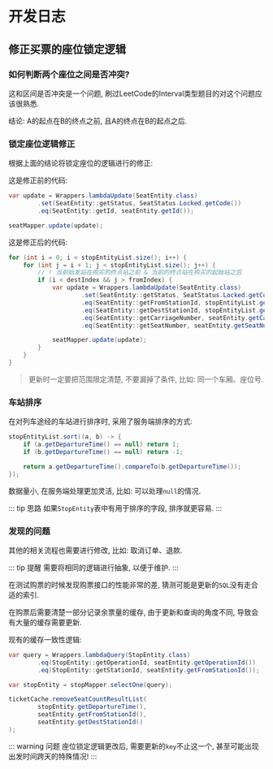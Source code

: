 # 开发日志

## 修正买票的座位锁定逻辑

### 如何判断两个座位之间是否冲突?

这和区间是否冲突是一个问题, 刷过LeetCode的Interval类型题目的对这个问题应该很熟悉.

结论: A的起点在B的终点之前, 且A的终点在B的起点之后.

### 锁定座位逻辑修正

根据上面的结论将锁定座位的逻辑进行的修正:

这是修正前的代码:

```java
var update = Wrappers.lambdaUpdate(SeatEntity.class)
        .set(SeatEntity::getStatus, SeatStatus.Locked.getCode())
        .eq(SeatEntity::getId, seatEntity.getId());

seatMapper.update(update);
```

这是修正后的代码:

```java
for (int i = 0; i < stopEntityList.size(); i++) {
    for (int j = i + 1; j < stopEntityList.size(); j++) {
        // ! 当前始发站在购买的终点站之前 & 当前的终点站在购买的起始站之后
        if (i < destIndex && j > fromIndex) {
            var update = Wrappers.lambdaUpdate(SeatEntity.class)
                    .set(SeatEntity::getStatus, SeatStatus.Locked.getCode())
                    .eq(SeatEntity::getFromStationId, stopEntityList.get(i).getStationId())
                    .eq(SeatEntity::getDestStationId, stopEntityList.get(j).getStationId())
                    .eq(SeatEntity::getCarriageNumber, seatEntity.getCarriageNumber())
                    .eq(SeatEntity::getSeatNumber, seatEntity.getSeatNumber());

            seatMapper.update(update);
        }
    }
}
```

> 更新时一定要把范围限定清楚, 不要漏掉了条件, 比如: 同一个车厢、座位号.

### 车站排序

在对列车途经的车站进行排序时, 采用了服务端排序的方式:

```java
stopEntityList.sort((a, b) -> {
    if (a.getDepartureTime() == null) return 1;
    if (b.getDepartureTime() == null) return -1;

    return a.getDepartureTime().compareTo(b.getDepartureTime());
});
```

数据量小, 在服务端处理更加灵活, 比如: 可以处理`null`的情况.

::: tip 思路
如果`StopEntity`表中有用于排序的字段, 排序就更容易.
:::

### 发现的问题

其他的相关流程也需要进行修改, 比如: 取消订单、退款.

::: tip 提醒
需要将相同的逻辑进行抽象, 以便于维护.
:::

在测试购票的时候发现购票接口的性能非常的差, 猜测可能是更新的`SQL`没有走合适的索引.

在购票后需要清楚一部分记录余票量的缓存, 由于更新和查询的角度不同, 导致会有大量的缓存需要更新.

现有的缓存一致性逻辑:

```java
var query = Wrappers.lambdaQuery(StopEntity.class)
        .eq(StopEntity::getOperationId, seatEntity.getOperationId())
        .eq(StopEntity::getStationId, seatEntity.getFromStationId());

var stopEntity = stopMapper.selectOne(query);

ticketCache.removeSeatCountResultList(
        stopEntity.getDepartureTime(),
        seatEntity.getFromStationId(),
        seatEntity.getDestStationId()
);
```

::: warning 问题
座位锁定逻辑更改后, 需要更新的`key`不止这一个, 甚至可能出现出发时间跨天的特殊情况!
:::
